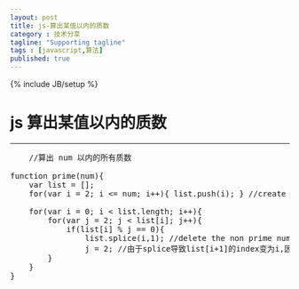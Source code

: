```yaml
---
layout: post
title: js-算出某值以内的质数
category : 技术分享
tagline: "Supporting tagline"
tags : [javascript,算法]
published: true
---
```

{% include JB/setup %}
# js 算出某值以内的质数
---

<pre class="prettyprint linenums">
    //算出 num 以内的所有质数

function prime(num){
    var list = [];
    for(var i = 2; i <= num; i++){ list.push(i); } //create a Array

    for(var i = 0; i < list.length; i++){
        for(var j = 2; j < list[i]; j++){
            if(list[i] % j == 0){
                list.splice(i,1); //delete the non prime number.it will change the index of other elements
                j = 2; //由于splice导致list[i+1]的index变为i,因此把j置为2以便对list[i+1]进行重新计算
        }
    }
}
</pre>
